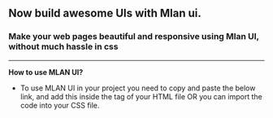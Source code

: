 ## Now build awesome UIs  with Mlan ui.

### Make your web pages beautiful and responsive using Mlan UI, without much hassle in css
---
**How to use MLAN UI?** 
- To use MLAN UI in your project you need to copy and paste the below link, and add this inside the <head> tag of your HTML file OR you can import the code into your CSS file.
